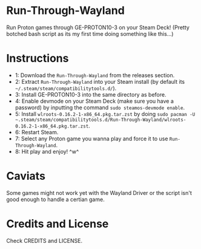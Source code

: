 # Run-Through-Wayland
Run Proton games through GE-PROTON10-3 on your Steam Deck!
(Pretty botched bash script as its my first time doing something like this...)

# Instructions
* 1: Download the ``Run-Through-Wayland`` from the releases section.
* 2: Extract ``Run-Through-Wayland`` into your Steam install (by default its ``~/.steam/steam/compatibilitytools.d/``).
* 3: Install GE-PROTON10-3 into the same directory as before.
* 4: Enable devmode on your Steam Deck (make sure you have a password) by inputting the command ``sudo steamos-devmode enable``.
* 5: Install ``wlroots-0.16.2-1-x86_64.pkg.tar.zst`` by doing ``sudo pacman -U ~.steam/steam/compatibilitytools.d/Run-Through-Wayland/wlroots-0.16.2-1-x86_64.pkg.tar.zst``.
* 6: Restart Steam.
* 7: Select any Proton game you wanna play and force it to use ``Run-Through-Wayland``.
* 8: Hit play and enjoy! ^w^

# Caviats
Some games might not work yet with the Wayland Driver or the script isn't good enough to handle a certian game.

# Credits and License
Check CREDITS and LICENSE.
